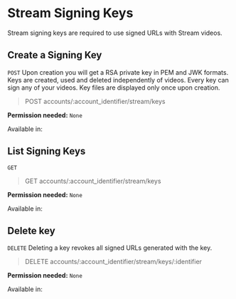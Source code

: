 # Stream Signing Keys

Stream signing keys are required to use signed URLs with Stream videos.

## Create a Signing Key

`POST` Upon creation you will get a RSA private key in PEM and JWK formats. Keys are created, used and deleted independently of videos. Every key can sign any of your videos. Key files are displayed only once upon creation.

> POST accounts/:account_identifier/stream/keys

**Permission needed:** `None`

Available in:




## List Signing Keys

`GET` 

> GET accounts/:account_identifier/stream/keys

**Permission needed:** `None`

Available in:




## Delete key

`DELETE` Deleting a key revokes all signed URLs generated with the key.

> DELETE accounts/:account_identifier/stream/keys/:identifier

**Permission needed:** `None`

Available in:




